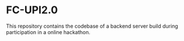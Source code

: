 # FC-UPI2.0
This repository contains the codebase of a backend server build during participation in a online hackathon.
